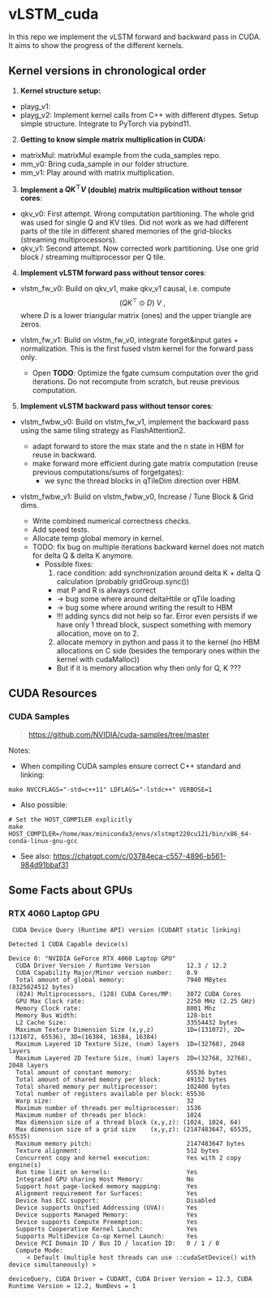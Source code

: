 # vLSTM_cuda

In this repo we implement the vLSTM forward and backward pass in CUDA.
It aims to show the progress of the different kernels.

## Kernel versions in chronological order

1. **Kernel structure setup:**

- playg_v1:
- playg_v2: Implement kernel calls from C++ with different dtypes. Setup simple structure. Integrate to PyTorch via pybind11.

2. **Getting to know simple matrix multiplication in CUDA:**

- matrixMul: matrixMul example from the cuda_samples repo.
- mm_v0: Bring cuda_sample in our folder structure.
- mm_v1: Play around with matrix multiplication.

3. **Implement a $QK^\top V$ (double) matrix multiplication without tensor cores**:

- qkv_v0: First attempt. Wrong computation partitioning. The whole grid was used for single Q and KV tiles. Did not work as we had different parts of the tile in different shared memories of the grid-blocks (streaming multiprocessors).
- qkv_v1: Second attempt. Now corrected work partitioning. Use one grid block / streaming multiprocessor per Q tile.

4. **Implement vLSTM forward pass without tensor cores**:

- vlstm_fw_v0: Build on qkv_v1, make qkv_v1 causal, i.e. compute
$$
(QK^\top \odot D) \ V \ ,
$$
where $D$ is a lower triangular matrix (ones) and the upper triangle are zeros.

- vlstm_fw_v1: Build on vlstm_fw_v0, integrate forget&input gates + normalization. This is the first fused vlstm kernel for the forward pass only.
  - Open **TODO**: Optimize the fgate cumsum computation over the grid iterations. Do not recompute from scratch, but reuse previous computation.

5. **Implement vLSTM backward pass without tensor cores**:

- vlstm_fwbw_v0: Build on vlstm_fw_v1, implement the backward pass using the same tiling strategy as FlashAttention2.
  - adapt forward to store the max state and the n state in HBM for reuse in backward.
  - make forward more efficient during gate matrix computation (reuse previous computations/sums of forgetgates):
    - we sync the thread blocks in qTileDim direction over HBM. 

- vlstm_fwbw_v1: Build on vlstm_fwbw_v0, Increase / Tune Block & Grid dims. 
   - Write combined numerical correctness checks.
   - Add speed tests.
   - Allocate temp global memory in kernel. 
   - TODO: fix bug on multiple iterations backward kernel does not match for delta Q & delta K anymore.
      - Possible fixes:
        1. race condition: add synchronization around delta K + delta Q calculation (probably gridGroup.sync())
          - mat P and R is always correct
          - -> bug some where around deltaHtile or qTile loading 
          - -> bug some where around writing the result to HBM
          - !!! adding syncs did not help so far. Error even persists if we have only 1 thread block, suspect something with memory allocation, move on to 2.
        2. allocate memory in python and pass it to the kernel (no HBM allocations on C side (besides the temporary ones within the kernel with cudaMalloc))
        - But if it is memory allocation why then only for Q, K ???
    

## CUDA Resources

### CUDA Samples 
> https://github.com/NVIDIA/cuda-samples/tree/master

Notes: 

- When compiling CUDA samples ensure correct C++ standard and linking:
```
make NVCCFLAGS="-std=c++11" LDFLAGS="-lstdc++" VERBOSE=1
```
- Also possible:
``` 
# Set the HOST_COMPILER explicitly
make HOST_COMPILER=/home/max/miniconda3/envs/xlstmpt220cu121/bin/x86_64-conda-linux-gnu-gcc
```
- See also: https://chatgpt.com/c/03784eca-c557-4896-b561-984d91bbaf31 

## Some Facts about GPUs

### RTX 4060 Laptop GPU
```
 CUDA Device Query (Runtime API) version (CUDART static linking)

Detected 1 CUDA Capable device(s)

Device 0: "NVIDIA GeForce RTX 4060 Laptop GPU"
  CUDA Driver Version / Runtime Version          12.3 / 12.2
  CUDA Capability Major/Minor version number:    8.9
  Total amount of global memory:                 7940 MBytes (8325824512 bytes)
  (024) Multiprocessors, (128) CUDA Cores/MP:    3072 CUDA Cores
  GPU Max Clock rate:                            2250 MHz (2.25 GHz)
  Memory Clock rate:                             8001 Mhz
  Memory Bus Width:                              128-bit
  L2 Cache Size:                                 33554432 bytes
  Maximum Texture Dimension Size (x,y,z)         1D=(131072), 2D=(131072, 65536), 3D=(16384, 16384, 16384)
  Maximum Layered 1D Texture Size, (num) layers  1D=(32768), 2048 layers
  Maximum Layered 2D Texture Size, (num) layers  2D=(32768, 32768), 2048 layers
  Total amount of constant memory:               65536 bytes
  Total amount of shared memory per block:       49152 bytes
  Total shared memory per multiprocessor:        102400 bytes
  Total number of registers available per block: 65536
  Warp size:                                     32
  Maximum number of threads per multiprocessor:  1536
  Maximum number of threads per block:           1024
  Max dimension size of a thread block (x,y,z): (1024, 1024, 64)
  Max dimension size of a grid size    (x,y,z): (2147483647, 65535, 65535)
  Maximum memory pitch:                          2147483647 bytes
  Texture alignment:                             512 bytes
  Concurrent copy and kernel execution:          Yes with 2 copy engine(s)
  Run time limit on kernels:                     Yes
  Integrated GPU sharing Host Memory:            No
  Support host page-locked memory mapping:       Yes
  Alignment requirement for Surfaces:            Yes
  Device has ECC support:                        Disabled
  Device supports Unified Addressing (UVA):      Yes
  Device supports Managed Memory:                Yes
  Device supports Compute Preemption:            Yes
  Supports Cooperative Kernel Launch:            Yes
  Supports MultiDevice Co-op Kernel Launch:      Yes
  Device PCI Domain ID / Bus ID / location ID:   0 / 1 / 0
  Compute Mode:
     < Default (multiple host threads can use ::cudaSetDevice() with device simultaneously) >

deviceQuery, CUDA Driver = CUDART, CUDA Driver Version = 12.3, CUDA Runtime Version = 12.2, NumDevs = 1
```